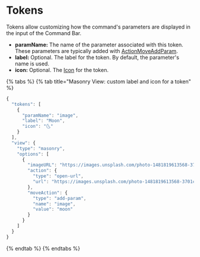# Tokens

Tokens allow customizing how the command's parameters are displayed in the input of the Command Bar.

* **paramName:** The name of the parameter associated with this token. These parameters are typically added with [ActionMoveAddParam](command-response-action.md#actionmoveaddparam).
* **label:** Optional. The label for the token. By default, the parameter's name is used.
* **icon:** Optional. The [Icon](command-response-icon.md) for the token.

{% tabs %}
{% tab title="Masonry View: custom label and icon for a token" %}
```javascript
{
  "tokens": [
    {
      "paramName": "image",
      "label": "Moon",
      "icon": "🌜"
    }
  ],
  "view": {
    "type": "masonry",
    "options": [
      {
        "imageURL": "https://images.unsplash.com/photo-1481819613568-3701cbc70156",
        "action": {
          "type": "open-url",
          "url": "https://images.unsplash.com/photo-1481819613568-3701cbc70156"
        },
        "moveAction": {
          "type": "add-param",
          "name": "image",
          "value": "moon"
        }
      }
    ]
  }
}
```
{% endtab %}
{% endtabs %}

